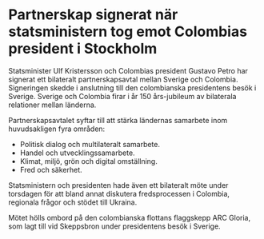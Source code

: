 # Partnerskap signerat när statsministern tog emot Colombias president i Stockholm

Statsminister Ulf Kristersson och Colombias president Gustavo Petro har signerat ett bilateralt partnerskapsavtal mellan Sverige och Colombia. Signeringen skedde i anslutning till den colombianska presidentens besök i Sverige. Sverige och Colombia firar i år 150 års-jubileum av bilaterala relationer mellan länderna.

Partnerskapsavtalet syftar till att stärka ländernas samarbete inom huvudsakligen fyra områden:

* Politisk dialog och multilateralt samarbete.
* Handel och utvecklingssamarbete.
* Klimat, miljö, grön och digital omställning.
* Fred och säkerhet.

Statsministern och presidenten hade även ett bilateralt möte under torsdagen för att bland annat diskutera fredsprocessen i Colombia, regionala frågor och stödet till Ukraina.

Mötet hölls ombord på den colombianska flottans flaggskepp ARC Gloria, som lagt till vid Skeppsbron under presidentens besök i Sverige.
